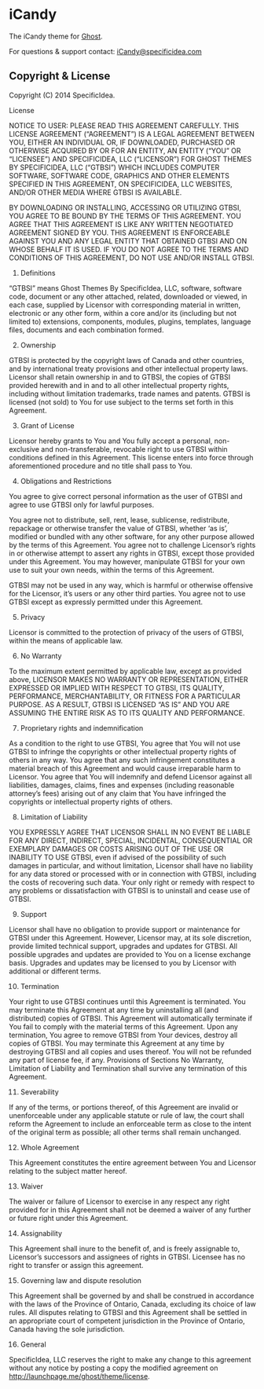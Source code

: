 # iCandy

The iCandy theme for [Ghost](http://github.com/tryghost/ghost/).

For questions & support contact: iCandy@specificidea.com

## Copyright & License

Copyright (C) 2014 SpecificIdea.

License

NOTICE TO USER: PLEASE READ THIS AGREEMENT CAREFULLY. THIS LICENSE AGREEMENT (“AGREEMENT”) IS A LEGAL AGREEMENT BETWEEN YOU, EITHER AN INDIVIDUAL OR, IF DOWNLOADED, PURCHASED OR OTHERWISE ACQUIRED BY OR FOR AN ENTITY, AN ENTITY (“YOU” OR “LICENSEE”) AND SPECIFICIDEA, LLC (“LICENSOR”) FOR GHOST THEMES BY SPECIFICIDEA, LLC (“GTBSI”) WHICH INCLUDES COMPUTER SOFTWARE, SOFTWARE CODE, GRAPHICS AND OTHER ELEMENTS SPECIFIED IN THIS AGREEMENT, ON SPECIFICIDEA, LLC WEBSITES, AND/OR OTHER MEDIA WHERE GTBSI IS AVAILABLE.

BY DOWNLOADING OR INSTALLING, ACCESSING OR UTILIZING GTBSI, YOU AGREE TO BE BOUND BY THE TERMS OF THIS AGREEMENT. YOU AGREE THAT THIS AGREEMENT IS LIKE ANY WRITTEN NEGOTIATED AGREEMENT SIGNED BY YOU. THIS AGREEMENT IS ENFORCEABLE AGAINST YOU AND ANY LEGAL ENTITY THAT OBTAINED GTBSI AND ON WHOSE BEHALF IT IS USED. IF YOU DO NOT AGREE TO THE TERMS AND CONDITIONS OF THIS AGREEMENT, DO NOT USE AND/OR INSTALL GTBSI.

1. Definitions

“GTBSI” means Ghost Themes By SpecificIdea, LLC, software, software code, document or any other attached, related, downloaded or viewed, in each case, supplied by Licensor with corresponding material in written, electronic or any other form, within a core and/or its (including but not limited to) extensions, components, modules, plugins, templates, language files, documents and each combination formed.

2. Ownership

GTBSI is protected by the copyright laws of Canada and other countries, and by international treaty provisions and other intellectual property laws. Licensor shall retain ownership in and to GTBSI, the copies of GTBSI provided herewith and in and to all other intellectual property rights, including without limitation trademarks, trade names and patents. GTBSI is licensed (not sold) to You for use subject to the terms set forth in this Agreement.

3. Grant of License

Licensor hereby grants to You and You fully accept a personal, non-exclusive and non-transferable, revocable right to use GTBSI within conditions defined in this Agreement. This license enters into force through aforementioned procedure and no title shall pass to You.

4. Obligations and Restrictions

You agree to give correct personal information as the user of GTBSI and agree to use GTBSI only for lawful purposes.

You agree not to distribute, sell, rent, lease, sublicense, redistribute, repackage or otherwise transfer the value of GTBSI, whether ‘as is’, modified or bundled with any other software, for any other purpose allowed by the terms of this Agreement. You agree not to challenge Licensor’s rights in or otherwise attempt to assert any rights in GTBSI, except those provided under this Agreement. You may however, manipulate GTBSI for your own use to suit your own needs, within the terms of this Agreement.

GTBSI may not be used in any way, which is harmful or otherwise offensive for the Licensor, it’s users or any other third parties. You agree not to use GTBSI except as expressly permitted under this Agreement.

5. Privacy

Licensor is committed to the protection of privacy of the users of GTBSI, within the  means of applicable law.

6. No Warranty

To the maximum extent permitted by applicable law, except as provided above, LICENSOR MAKES NO WARRANTY OR REPRESENTATION, EITHER EXPRESSED OR IMPLIED WITH RESPECT TO GTBSI, ITS QUALITY, PERFORMANCE, MERCHANTABILITY, OR FITNESS FOR A PARTICULAR PURPOSE. AS A RESULT, GTBSI IS LICENSED “AS IS” AND YOU ARE ASSUMING THE ENTIRE RISK AS TO ITS QUALITY AND PERFORMANCE.

7. Proprietary rights and indemnification

As a condition to the right to use GTBSI, You agree that You will not use GTBSI to infringe the copyrights or other intellectual property rights of others in any way. You agree that any such infringement constitutes a material breach of this Agreement and would cause irreparable harm to Licensor. You agree that You will indemnify and defend Licensor against all liabilities, damages, claims, fines and expenses (including reasonable attorney’s fees) arising out of any claim that You have infringed the copyrights or intellectual property rights of others.

8. Limitation of Liability

YOU EXPRESSLY AGREE THAT LICENSOR SHALL IN NO EVENT BE LIABLE FOR ANY DIRECT, INDIRECT, SPECIAL, INCIDENTAL, CONSEQUENTIAL OR EXEMPLARY DAMAGES OR COSTS ARISING OUT OF THE USE OR INABILITY TO USE GTBSI, even if advised of the possibility of such damages in particular, and without limitation, Licensor shall have no liability for any data stored or processed with or in connection with GTBSI, including the costs of recovering such data. Your only right or remedy with respect to any problems or dissatisfaction with GTBSI is to uninstall and cease use of GTBSI.

9. Support

Licensor shall have no obligation to provide support or maintenance for GTBSI under this Agreement. However, Licensor may, at its sole discretion, provide limited technical support, upgrades and updates for GTBSI. All possible upgrades and updates are provided to You on a license exchange basis. Upgrades and updates may be licensed to you by Licensor with additional or different terms.

10. Termination

Your right to use GTBSI continues until this Agreement is terminated. You may terminate this Agreement at any time by uninstalling all (and distributed) copies of GTBSI. This Agreement will automatically terminate if You fail to comply with the material terms of this Agreement. Upon any termination, You agree to remove GTBSI from Your devices, destroy all copies of GTBSI. You may terminate this Agreement at any time by destroying GTBSI and all copies and uses thereof. You will not be refunded any part of license fee, if any. Provisions of Sections No Warranty, Limitation of Liability and Termination shall survive any termination of this Agreement.

11. Severability

If any of the terms, or portions thereof, of this Agreement are invalid or unenforceable under any applicable statute or rule of law, the court shall reform the Agreement to include an enforceable term as close to the intent of the original term as possible; all other terms shall remain unchanged.

12. Whole Agreement

This Agreement constitutes the entire agreement between You and Licensor relating to the subject matter hereof.

13. Waiver

The waiver or failure of Licensor to exercise in any respect any right provided for in this Agreement shall not be deemed a waiver of any further or future right under this Agreement.

14. Assignability

This Agreement shall inure to the benefit of, and is freely assignable to, Licensor’s successors and assignees of rights in GTBSI. Licensee has no right to transfer or assign this agreement.

15. Governing law and dispute resolution

This Agreement shall be governed by and shall be construed in accordance with the laws of the Province of Ontario, Canada, excluding its choice of law rules. All disputes relating to GTBSI and this Agreement shall be settled in an appropriate court of competent jurisdiction in the Province of Ontario, Canada having the sole jurisdiction.

16. General

SpecificIdea, LLC reserves the right to make any change to this agreement without any notice by posting a copy the modified agreement on http://launchpage.me/ghost/theme/license.